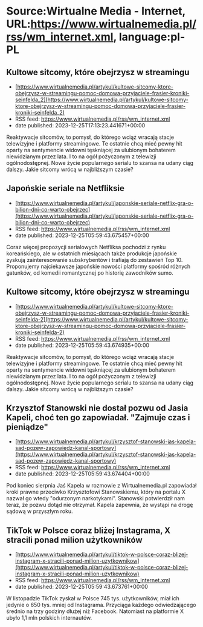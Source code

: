 # Source:Wirtualne Media - Internet, URL:https://www.wirtualnemedia.pl/rss/wm_internet.xml, language:pl-PL

## Kultowe sitcomy, które obejrzysz w streamingu
 - [https://www.wirtualnemedia.pl/artykul/kultowe-sitcomy-ktore-obejrzysz-w-streamingu-pomoc-domowa-przyjaciele-frasier-kroniki-seinfelda_2](https://www.wirtualnemedia.pl/artykul/kultowe-sitcomy-ktore-obejrzysz-w-streamingu-pomoc-domowa-przyjaciele-frasier-kroniki-seinfelda_2)
 - RSS feed: https://www.wirtualnemedia.pl/rss/wm_internet.xml
 - date published: 2023-12-25T17:13:23.441671+00:00

Reaktywacje sitcomów, to pomysł, do którego wciąż wracają stacje telewizyjne i platformy streamingowe. Te ostatnie chcą mieć pewny hit oparty na sentymencie widowni tęskniącej za ulubionym bohaterem niewidzianym przez lata. I to na ogół pożyczonym z telewizji ogólnodostępnej. Nowe życie popularnego serialu to szansa na udany ciąg dalszy. Jakie sitcomy wrócą w najbliższym czasie?

## Japońskie seriale na Netfliksie
 - [https://www.wirtualnemedia.pl/artykul/japonskie-seriale-netflix-gra-o-bilion-dni-co-warto-obejrzec](https://www.wirtualnemedia.pl/artykul/japonskie-seriale-netflix-gra-o-bilion-dni-co-warto-obejrzec)
 - RSS feed: https://www.wirtualnemedia.pl/rss/wm_internet.xml
 - date published: 2023-12-25T05:59:43.675457+00:00

Coraz więcej propozycji serialowych Netfliksa pochodzi z rynku koreańskiego, ale w ostatnich miesiącach także produkcje japońskie zyskują zainteresowanie subskrybentów i trafiają do zestawień Top 10. Proponujemy najciekawsze japońskie nowości platformy spośród różnych gatunków, od komedii romantycznej po historię zawodników sumo.

## Kultowe sitcomy, które obejrzysz w streamingu
 - [https://www.wirtualnemedia.pl/artykul/kultowe-sitcomy-ktore-obejrzysz-w-streamingu-pomoc-domowa-przyjaciele-frasier-kroniki-seinfelda-2](https://www.wirtualnemedia.pl/artykul/kultowe-sitcomy-ktore-obejrzysz-w-streamingu-pomoc-domowa-przyjaciele-frasier-kroniki-seinfelda-2)
 - RSS feed: https://www.wirtualnemedia.pl/rss/wm_internet.xml
 - date published: 2023-12-25T05:59:43.674935+00:00

Reaktywacje sitcomów, to pomysł, do którego wciąż wracają stacje telewizyjne i platformy streamingowe. Te ostatnie chcą mieć pewny hit oparty na sentymencie widowni tęskniącej za ulubionym bohaterem niewidzianym przez lata. I to na ogół pożyczonym z telewizji ogólnodostępnej. Nowe życie popularnego serialu to szansa na udany ciąg dalszy. Jakie sitcomy wrócą w najbliższym czasie?

## Krzysztof Stanowski nie dostał pozwu od Jasia Kapeli, choć ten go zapowiadał. "Zajmuje czas i pieniądze"
 - [https://www.wirtualnemedia.pl/artykul/krzysztof-stanowski-jas-kapela-sad-pozew-zapowiedz-kanal-sportowy](https://www.wirtualnemedia.pl/artykul/krzysztof-stanowski-jas-kapela-sad-pozew-zapowiedz-kanal-sportowy)
 - RSS feed: https://www.wirtualnemedia.pl/rss/wm_internet.xml
 - date published: 2023-12-25T05:59:43.674404+00:00

Pod koniec sierpnia Jaś Kapela w rozmowie z Wirtualnemedia.pl zapowiadał kroki prawne przeciwko Krzysztofowi Stanowskiemu, który na portalu X nazwał go wtedy "odurzonym narkotykami". Stanowski potwierdził nam teraz, że pozwu dotąd nie otrzymał. Kapela zapewnia, że wystąpi na drogę sądową w przyszłym roku.

## TikTok w Polsce coraz bliżej Instagrama, X stracili ponad milion użytkowników
 - [https://www.wirtualnemedia.pl/artykul/tiktok-w-polsce-coraz-blizej-instagram-x-stracili-ponad-milion-uzytkownikow](https://www.wirtualnemedia.pl/artykul/tiktok-w-polsce-coraz-blizej-instagram-x-stracili-ponad-milion-uzytkownikow)
 - RSS feed: https://www.wirtualnemedia.pl/rss/wm_internet.xml
 - date published: 2023-12-25T05:59:43.673761+00:00

W listopadzie TikTok zyskał w Polsce 745 tys. użytkowników, miał ich jedynie o 650 tys. mniej od Instagrama. Przyciąga każdego odwiedzającego średnio na trzy godziny dłużej niż Facebook. Natomiast na platformie X ubyło 1,1 mln polskich internautów.

